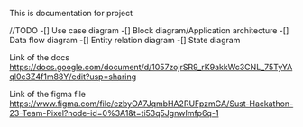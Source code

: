 This is documentation for project

//TODO
-[] Use case diagram
-[] Block diagram/Application architecture
-[] Data flow diagram
-[] Entity relation diagram
-[] State diagram

Link of the docs
https://docs.google.com/document/d/1057zojrSR9_rK9akkWc3CNL_75TyYAql0c3Z4f1m88Y/edit?usp=sharing

Link of the figma file
https://www.figma.com/file/ezbyOA7JqmbHA2RUFpzmGA/Sust-Hackathon-23-Team-Pixel?node-id=0%3A1&t=ti53q5JgnwImfp6q-1


